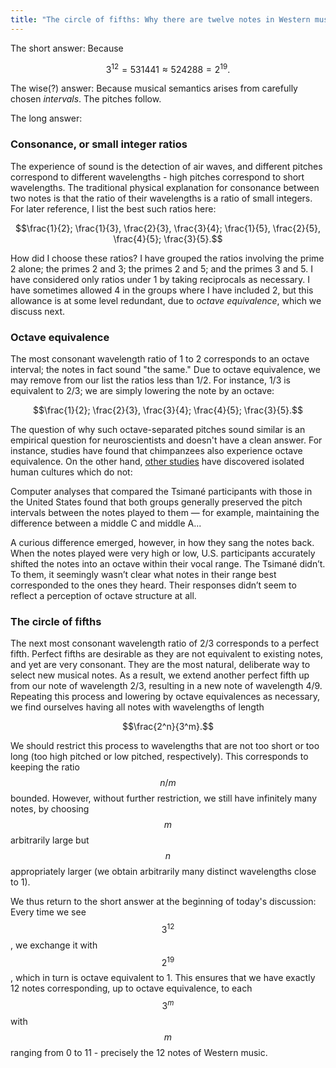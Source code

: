 ```yaml
---
title: "The circle of fifths: Why there are twelve notes in Western music"
---
```


The short answer: Because

$$3^{12} = 531441 \approx 524288 = 2^{19}.$$

The wise(?) answer: Because musical semantics arises from carefully chosen _intervals_. The pitches follow.

The long answer:

### Consonance, or small integer ratios

The experience of sound is the detection of air waves, and different pitches correspond to different wavelengths - high pitches correspond to short wavelengths. The traditional physical explanation for consonance between two notes is that the ratio of their wavelengths is a ratio of small integers. For later reference, I list the best such ratios here:

$$\frac{1}{2}; \frac{1}{3}, \frac{2}{3}, \frac{3}{4}; \frac{1}{5}, \frac{2}{5}, \frac{4}{5}; \frac{3}{5}.$$

How did I choose these ratios? I have grouped the ratios involving the prime 2 alone; the primes 2 and 3; the primes 2 and 5; and the primes 3 and 5. I have considered only ratios under 1 by taking reciprocals as necessary. I have sometimes allowed 4 in the groups where I have included 2, but this allowance is at some level redundant, due to _octave equivalence_, which we discuss next.

### Octave equivalence

The most consonant wavelength ratio of 1 to 2 corresponds to an octave interval; the notes in fact sound "the same." Due to octave equivalence, we may remove from our list the ratios less than 1/2. For instance, 1/3 is equivalent to 2/3; we are simply lowering the note by an octave:

$$\frac{1}{2}; \frac{2}{3}, \frac{3}{4}; \frac{4}{5}; \frac{3}{5}.$$

The question of why such octave-separated pitches sound similar is an empirical question for neuroscientists and doesn't have a clean answer. For instance, studies have found that chimpanzees also experience octave equivalence. On the other hand, [other studies](https://www.quantamagazine.org/perceptions-of-musical-octaves-are-learned-not-wired-in-the-brain-20191030/) have discovered isolated human cultures which do not:

<div class="media">
<p>Computer analyses that compared the Tsimané participants with those in the United States found that both groups generally preserved the pitch intervals between the notes played to them — for example, maintaining the difference between a middle C and middle A...</p>

<p>A curious difference emerged, however, in how they sang the notes back. When the notes played were very high or low, U.S. participants accurately shifted the notes into an octave within their vocal range. The Tsimané didn’t. To them, it seemingly wasn’t clear what notes in their range best corresponded to the ones they heard. Their responses didn’t seem to reflect a perception of octave structure at all.</p>
</div>


### The circle of fifths

The next most consonant wavelength ratio of 2/3 corresponds to a perfect fifth. Perfect fifths are desirable as they are not equivalent to existing notes, and yet are very consonant. They are the most natural, deliberate way to select new musical notes. As a result, we extend another perfect fifth up from our note of wavelength 2/3, resulting in a new note of wavelength 4/9. Repeating this process and lowering by octave equivalences as necessary, we find ourselves having all notes with wavelengths of length

$$\frac{2^n}{3^m}.$$

We should restrict this process to wavelengths that are not too short or too long (too high pitched or low pitched, respectively). This corresponds to keeping the ratio $$n/m$$ bounded. However, without further restriction, we still have infinitely many notes, by choosing $$m$$ arbitrarily large but $$n$$ appropriately larger (we obtain arbitrarily many distinct wavelengths close to 1). 

We thus return to the short answer at the beginning of today's discussion: Every time we see $$3^{12}$$, we exchange it with $$2^{19}$$, which in turn is octave equivalent to 1. This ensures that we have exactly 12 notes corresponding, up to octave equivalence, to each $$3^{m}$$ with $$m$$ ranging from 0 to 11 - precisely the 12 notes of Western music.
